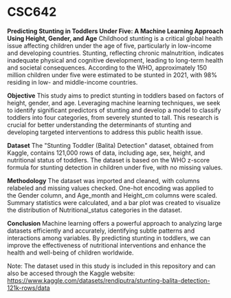 # CSC642
**Predicting Stunting in Toddlers Under Five: A Machine Learning Approach Using Height, Gender, and Age**
Childhood stunting is a critical global health issue affecting children under the age of five, particularly in low-income and developing countries. Stunting, reflecting chronic malnutrition, indicates inadequate physical and cognitive development, leading to long-term health and societal consequences. According to the WHO, approximately 150 million children under five were estimated to be stunted in 2021, with 98% residing in low- and middle-income countries.

**Objective**
This study aims to predict stunting in toddlers based on factors of  height, gender, and age. Leveraging machine learning techniques, we seek to identify significant predictors of stunting and develop a model to classify toddlers into four categories, from severely stunted to tall. This research is crucial for better understanding the determinants of stunting and developing targeted interventions to address this public health issue.

**Dataset**
The "Stunting Toddler (Balita) Detection" dataset, obtained from Kaggle, contains 121,000 rows of data, including age, sex, height, and nutritional status of toddlers. The dataset is based on the WHO z-score formula for stunting detection in children under five, with no missing values.

**Methodology**
The dataset was imported and cleaned, with columns relabeled and missing values checked. One-hot encoding was applied to the Gender column, and Age_month and Height_cm columns were scaled. Summary statistics were calculated, and a bar plot was created to visualize the distribution of Nutritional_status categories in the dataset.

**Conclusion**
Machine learning offers a powerful approach to analyzing large datasets efficiently and accurately, identifying subtle patterns and interactions among variables. By predicting stunting in toddlers, we can improve the effectiveness of nutritional interventions and enhance the health and well-being of children worldwide.

Note: The dataset used in this study is included in this repository and can also be accesed through the Kaggle website: https://www.kaggle.com/datasets/rendiputra/stunting-balita-detection-121k-rows/data
